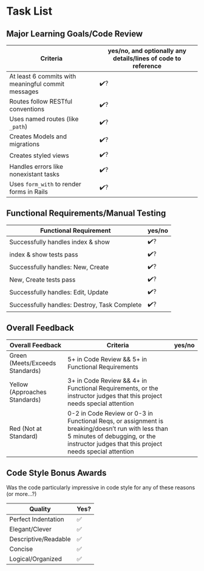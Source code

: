 # Task List


<!-- Instructors: The checkmarks are already there, so just delete them for any line items that aren't met. -->

## Major Learning Goals/Code Review

<!-- Instructors: Feel free to practice creating specific feedback by referencing a line of code if you'd like. For example, you may say something like "nice custom method in `calculator.rb` line 42." This is optional. -->

<!-- Comprehension questions:

 

 -->

| Criteria                                           | yes/no, and optionally any details/lines of code to reference |
| -------------------------------------------------- | ------------------------------------------------------------- |
| At least 6 commits with meaningful commit messages | ✔️?                                                            |
| Routes follow RESTful conventions                  | ✔️?                                                            |
| Uses named routes (like `_path`)                   | ✔️?                                                            |
| Creates Models and migrations                      | ✔️?                                                            |
| Creates styled views                               | ✔️?                                                            |
| Handles errors like nonexistant tasks              | ✔️?                                                            |
| Uses `form_with` to render forms in Rails          | ✔️?                                                            |

## Functional Requirements/Manual Testing

| Functional Requirement                                                         | yes/no |
| ------------------------------------------------------------------------------ | ------ |
| Successfully handles index & show                                              | ✔️?     |
| index & show tests pass                                                        | ✔️?     |
| Successfully handles: New, Create                                              | ✔️?     |
| New, Create tests pass                                                         | ✔️?     |
| Successfully handles: Edit, Update                                             | ✔️?     |
| Successfully handles: Destroy, Task Complete                                   | ✔️?     |

## Overall Feedback

| Overall Feedback                | Criteria                                                                                                                                                                                      | yes/no |
| ------------------------------- | --------------------------------------------------------------------------------------------------------------------------------------------------------------------------------------------- | ------ |
| Green (Meets/Exceeds Standards) | 5+ in Code Review && 5+ in Functional Requirements                                                                                                                                            |
| Yellow (Approaches Standards)   | 3+ in Code Review && 4+ in Functional Requirements, or the instructor judges that this project needs special attention                                                                        |
| Red (Not at Standard)           | 0-2 in Code Review or 0-3 in Functional Reqs, or assignment is breaking/doesn’t run with less than 5 minutes of debugging, or the instructor judges that this project needs special attention |

<!-- ### Additional Feedback -->

<!-- Instructors, feel free to ignore this section if there's nothing else to add. -->

## Code Style Bonus Awards

<!-- Instructors: Please strike a balance between liberal/stingy with these. These are simply built-in pieces of positive feedback; use this to encourage and push students towards a cleaner code style! -->

Was the code particularly impressive in code style for any of these reasons (or more...?)

| Quality              | Yes? |
| -------------------- | ---- |
| Perfect Indentation  | ✅    |
| Elegant/Clever       | ✅    |
| Descriptive/Readable | ✅    |
| Concise              | ✅    |
| Logical/Organized    | ✅    |
